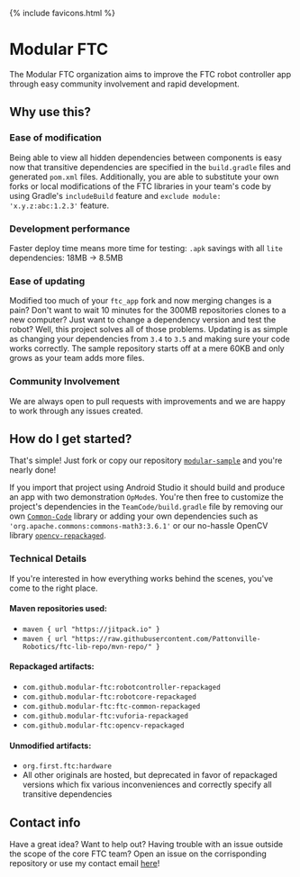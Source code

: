 {% include favicons.html %}

# Modular FTC
The Modular FTC organization aims to improve the FTC robot controller app through easy community involvement and rapid development.

## Why use this?
### Ease of modification
Being able to view all hidden dependencies between components is easy now that transitive dependencies are specified in the `build.gradle` files and generated `pom.xml` files. Additionally, you are able to substitute your own forks or local modifications of the FTC libraries in your team's code by using Gradle's `includeBuild` feature and `exclude module: 'x.y.z:abc:1.2.3'` feature.

### Development performance
Faster deploy time means more time for testing: `.apk` savings with all `lite` dependencies: 18MB -> 8.5MB

### Ease of updating
Modified too much of your `ftc_app` fork and now merging changes is a pain? Don't want to wait 10 minutes for the 300MB repositories clones to a new computer? Just want to change a dependency version and test the robot? Well, this project solves all of those problems. Updating is as simple as changing your dependencies from `3.4` to `3.5` and making sure your code works correctly. The sample repository starts off at a mere 60KB and only grows as your team adds more files.

### Community Involvement
We are always open to pull requests with improvements and we are happy to work through any issues created.

## How do I get started?
That's simple! Just fork or copy our repository [`modular-sample`](https://github.com/modular-ftc/modular-sample) and you're nearly done!

If you import that project using Android Studio it should build and produce an app with two demonstration `OpMode`s. You're then free to customize the project's dependencies in the `TeamCode/build.gradle` file by removing our own [`Common-Code`](https://github.com/Pattonville-Robotics/Common-Code) library or adding your own dependencies such as `'org.apache.commons:commons-math3:3.6.1'` or our no-hassle OpenCV library [`opencv-repackaged`](https://github.com/modular-ftc/opencv-repackaged).

### Technical Details
If you're interested in how everything works behind the scenes, you've come to the right place.

#### Maven repositories used:
- `maven { url "https://jitpack.io" }`
- `maven { url "https://raw.githubusercontent.com/Pattonville-Robotics/ftc-lib-repo/mvn-repo/" }`

#### Repackaged artifacts:
- `com.github.modular-ftc:robotcontroller-repackaged`
- `com.github.modular-ftc:robotcore-repackaged`
- `com.github.modular-ftc:ftc-common-repackaged`
- `com.github.modular-ftc:vuforia-repackaged`
- `com.github.modular-ftc:opencv-repackaged`

#### Unmodified artifacts:
- `org.first.ftc:hardware`
- All other originals are hosted, but deprecated in favor of repackaged versions which fix various inconveniences and correctly specify all transitive dependencies

## Contact info
Have a great idea? Want to help out? Having trouble with an issue outside the scope of the core FTC team? Open an issue on the corrisponding repository or use my contact email [here](https://github.com/magneticflux-)!
